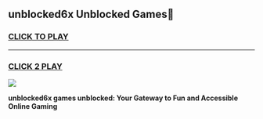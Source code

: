 
## unblocked6x Unblocked Games👋
<h3>
<a href="https://news.freeplayer.one?title=unblocked6x&ref=16F">CLICK TO PLAY</a></h3>
<hr>

<h3>
<a href="https://news.freeplayer.one?title=unblocked6x&ref=16F">CLICK 2 PLAY</a>
  
</h3>

<a href="https://news.freeplayer.one?title=unblocked6x&ref=16F/"><img src="https://clearcache.store/games.png"></a>


**unblocked6x games unblocked: Your Gateway to Fun and Accessible Online Gaming**
